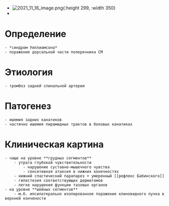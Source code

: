 - ![2021_11_16_image.png](https://cdn.logseq.com/%2F90d07cd0-0c20-405f-b80f-bbc874a0823a4856421d-cc8c-4cbd-8ad2-b8b2835a278b2021_11_16_image.png?Expires=4790674205&Signature=jeUpJMgPEXGDQURrIdc-rMe62P6zaLGI21eHz07TiWTBJ64KNH7-u5kMeYN0HBuqU5NCah5QVBlGThKnuz~ydSAVkHAhqHt5Qesm8ZxqK26YlPLBlNbD4wowiV1hK5zEVEuXcn~DqV1jEgoZInLPwm7t~lX6X1Or2Tjxu3s0sIzkvnMBhi93rgELWyeZhQeY26eI8afhJmUiT2Scpjkmp3YIhr~FfnGRYH4RXTfP8eQLkhp55hjZxW7zSbZl4FFderHP~nJ0Akgd~NwNxT8CN3vwOuEfIcq2OhM-0YYC3y3K3pjdl1lKNukKcWG~a8lkytIjS46UsYHu6MKNFtXskw__&Key-Pair-Id=APKAJE5CCD6X7MP6PTEA){:height 299, :width 350}
-
# Определение
	- *синдром Уиллиамсона*
	- поражение дорсальной части поперечника СМ
# Этиология
	- тромбоз задней спинальной артерии
# Патогенез
	- ишемия задних канатиков
	- частично ишемия пирамидных трактов в боковых канатиках
# Клиническая картина
	- чаще на уровне **грудных сегментов**
		- утрата глубокой чувствительности
			- нарушение суставно-мышечного чувства
			- сенситивная атаксия в нижних конечностях
		- нижний спастический парапарез + умеренный [[рефлекс Бабинского]]
		- гипестезия соответствующих дерматомов
		- легке нарушения функции тазовых органов
	- на уровне **шейных сегментов**
		- м.б. ипсилатерально изолированное поражение клиновидного пучка в верхней кончености
